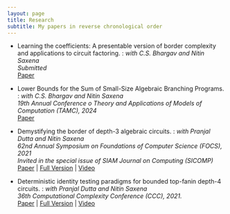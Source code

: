 ```yaml
---
layout: page
title: Research
subtitle: My papers in reverse chronological order
---
```


- Learning the coefficients: A presentable version of border complexity and applications to circuit factoring.
: *with C.S. Bhargav and Nitin Saxena* <br/>
*Submitted* <br/>
[Paper](/papers/PresentableVNP-confversion.pdf)

- Lower Bounds for the Sum of Small-Size Algebraic Branching Programs.
: *with C.S. Bhargav and Nitin Saxena* <br/>
*19th Annual Conference o Theory and Applications of Models of Computation (TAMC), 2024* <br/>
[Paper](/papers/smABP-lowerbounds-confversion.pdf)

- Demystifying the border of depth-3 algebraic circuits.
: *with Pranjal Dutta and Nitin Saxena* <br/>
*62nd Annual Symposium on Foundations of Computer Science (FOCS), 2021*  <br/>
*Invited in the special issue of SIAM Journal on Computing (SICOMP)*<br/>
[Paper](/papers/border-depth3-confversion.pdf) | [Full Version](/papers/border-depth3-fullversion.pdf) | [Video](https://youtu.be/z8cVPKhmrLU)

- Deterministic identity testing paradigms for bounded top-fanin depth-4 circuits.
: *with Pranjal Dutta and Nitin Saxena* <br/>
*36th Computational Complexity Conference (CCC), 2021.* <br/>
[Paper](/papers/pit-depth4-didi.pdf) | [Full Version](/papers/pit-depth4-didi-fullversion.pdf) | [Video](https://youtu.be/kK4283WJ7HI)
